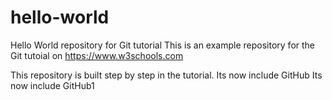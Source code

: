 # hello-world
Hello World repository for Git tutorial
This is an example repository for the Git tutoial on https://www.w3schools.com

This repository is built step by step in the tutorial.
Its now include GitHub
Its now include GitHub1
